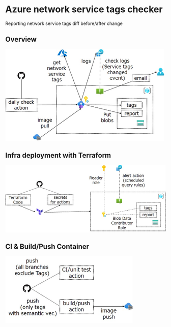 # Azure network service tags checker

Reporting network service tags diff before/after change

## Overview

<img src="https://raw.githubusercontent.com/ToruMakabe/Images/master/servicetags-checker-1.jpg?raw=true" width="500">

## Infra deployment with Terraform

<img src="https://raw.githubusercontent.com/ToruMakabe/Images/master/servicetags-checker-2.jpg?raw=true" width="600">

## CI & Build/Push Container

<img src="https://raw.githubusercontent.com/ToruMakabe/Images/master/servicetags-checker-3.jpg?raw=true" width="400">
